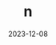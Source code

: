 ---
title: "n"
layout: layouts/advent.md
date: 2023-12-08
tags: advent2023
active: false
image: "advent23_78"
---